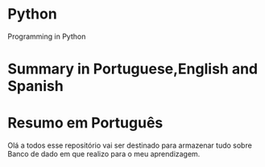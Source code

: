 # Python
Programming in Python

# Summary in Portuguese,English and Spanish
# Resumo em Português
Olá a todos esse repositório vai ser destinado para armazenar tudo sobre Banco de dado em que realizo para o meu aprendizagem.
